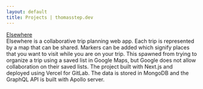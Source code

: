 ```yaml
---
layout: default
title: Projects | thomasstep.dev
---
```


<p>
  <a href="https://elsewhere.now.sh/">Elsewhere</a>
  <br>
  Elsewhere is a collaborative trip planning web app. Each trip is represented by a map that can be shared. Markers can be added which signify places that you want to visit while you are on your trip. This spawned from trying to organize a trip using a saved list in Google Maps, but Google does not allow collaboration on their saved lists. The project built with Next.js and deployed using Vercel for GitLab. The data is stored in MongoDB and the GraphQL API is built with Apollo server.
</p>
